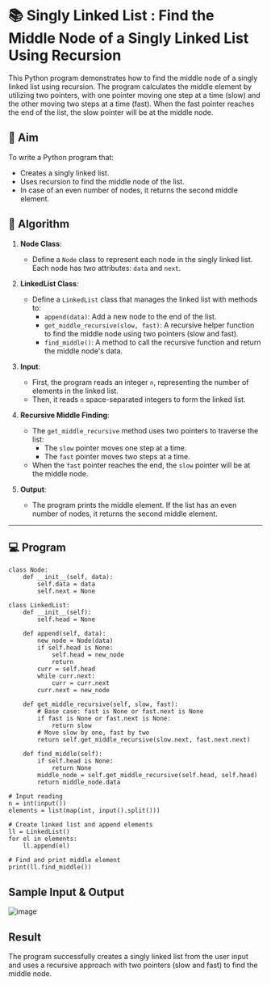 # 📚 Singly Linked List : Find the Middle Node of a Singly Linked List Using Recursion

This Python program demonstrates how to find the middle node of a singly linked list using recursion. The program calculates the middle element by utilizing two pointers, with one pointer moving one step at a time (slow) and the other moving two steps at a time (fast). When the fast pointer reaches the end of the list, the slow pointer will be at the middle node.

## 🎯 Aim

To write a Python program that:
- Creates a singly linked list.
- Uses recursion to find the middle node of the list.
- In case of an even number of nodes, it returns the second middle element.

## 🧠 Algorithm

1. **Node Class**: 
   - Define a `Node` class to represent each node in the singly linked list. Each node has two attributes: `data` and `next`.
   
2. **LinkedList Class**:
   - Define a `LinkedList` class that manages the linked list with methods to:
     - `append(data)`: Add a new node to the end of the list.
     - `get_middle_recursive(slow, fast)`: A recursive helper function to find the middle node using two pointers (slow and fast).
     - `find_middle()`: A method to call the recursive function and return the middle node's data.

3. **Input**:
   - First, the program reads an integer `n`, representing the number of elements in the linked list.
   - Then, it reads `n` space-separated integers to form the linked list.

4. **Recursive Middle Finding**:
   - The `get_middle_recursive` method uses two pointers to traverse the list:
     - The `slow` pointer moves one step at a time.
     - The `fast` pointer moves two steps at a time.
   - When the `fast` pointer reaches the end, the `slow` pointer will be at the middle node.

5. **Output**:
   - The program prints the middle element. If the list has an even number of nodes, it returns the second middle element.

---

## 💻 Program
```
class Node:
    def __init__(self, data):
        self.data = data
        self.next = None

class LinkedList:
    def __init__(self):
        self.head = None

    def append(self, data):
        new_node = Node(data)
        if self.head is None:
            self.head = new_node
            return
        curr = self.head
        while curr.next:
            curr = curr.next
        curr.next = new_node

    def get_middle_recursive(self, slow, fast):
        # Base case: fast is None or fast.next is None
        if fast is None or fast.next is None:
            return slow
        # Move slow by one, fast by two
        return self.get_middle_recursive(slow.next, fast.next.next)

    def find_middle(self):
        if self.head is None:
            return None
        middle_node = self.get_middle_recursive(self.head, self.head)
        return middle_node.data

# Input reading
n = int(input())
elements = list(map(int, input().split()))

# Create linked list and append elements
ll = LinkedList()
for el in elements:
    ll.append(el)

# Find and print middle element
print(ll.find_middle())
```

## Sample Input & Output
![image](https://github.com/user-attachments/assets/5b0a6de7-b754-4e37-8a44-eee9bf0b060b)


## Result
The program successfully creates a singly linked list from the user input and uses a recursive approach with two pointers (slow and fast) to find the middle node.

